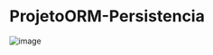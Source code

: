 # ProjetoORM-Persistencia
![image](https://github.com/ClaudioJSA/ProjetoORM-Persistencia/assets/54650277/d238e5cb-6a5b-4ca4-975d-769973d047f7)
